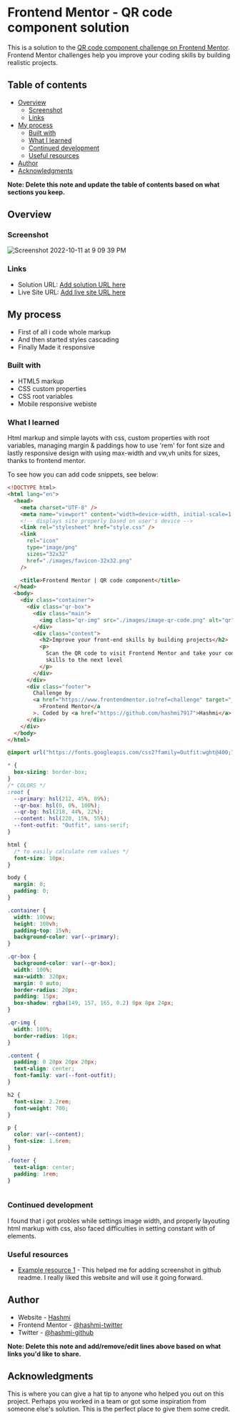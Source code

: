# Frontend Mentor - QR code component solution

This is a solution to the [QR code component challenge on Frontend Mentor](https://www.frontendmentor.io/challenges/qr-code-component-iux_sIO_H). Frontend Mentor challenges help you improve your coding skills by building realistic projects.

## Table of contents

- [Overview](#overview)
  - [Screenshot](#screenshot)
  - [Links](#links)
- [My process](#my-process)
  - [Built with](#built-with)
  - [What I learned](#what-i-learned)
  - [Continued development](#continued-development)
  - [Useful resources](#useful-resources)
- [Author](#author)
- [Acknowledgments](#acknowledgments)

**Note: Delete this note and update the table of contents based on what sections you keep.**

## Overview

### Screenshot

![Screenshot 2022-10-11 at 9 09 39 PM](https://user-images.githubusercontent.com/38833326/195137774-aad0af79-f4bc-42a0-bf4d-ce86864ef1b8.png)

### Links

- Solution URL: [Add solution URL here](https://github.com/hashmi7917/Frontend-Menoter-QR-Challenge-Completed.git)
- Live Site URL: [Add live site URL here](https://hashmi7917.github.io/Frontend-Menoter-QR-Challenge-Completed/)

## My process

- First of all i code whole markup
- And then started styles cascading
- Finally Made it responsive

### Built with

- HTML5 markup
- CSS custom properties
- CSS root variables
- Mobile responsive webiste

### What I learned

Html markup and simple layots with css, custom properties with root variables, managing margin & paddings how to use 'rem' for font size and lastly responsive design with using max-width and vw,vh units for sizes, thanks to frontend mentor.

To see how you can add code snippets, see below:

```html
<!DOCTYPE html>
<html lang="en">
  <head>
    <meta charset="UTF-8" />
    <meta name="viewport" content="width=device-width, initial-scale=1.0" />
    <!-- displays site properly based on user's device -->
    <link rel="stylesheet" href="style.css" />
    <link
      rel="icon"
      type="image/png"
      sizes="32x32"
      href="./images/favicon-32x32.png"
    />

    <title>Frontend Mentor | QR code component</title>
  </head>
  <body>
    <div class="container">
      <div class="qr-box">
        <div class="main">
          <img class="qr-img" src="./images/image-qr-code.png" alt="qr" />
        </div>
        <div class="content">
          <h2>Improve your front-end skills by building projects</h2>
          <p>
            Scan the QR code to visit Frontend Mentor and take your coding
            skills to the next level
          </p>
        </div>
      </div>
      <div class="footer">
        Challenge by
        <a href="https://www.frontendmentor.io?ref=challenge" target="_blank"
          >Frontend Mentor</a
        >. Coded by <a href="https://github.com/hashmi7917">Hashmi</a>.
      </div>
    </div>
  </body>
</html>
```

```css
@import url("https://fonts.googleapis.com/css2?family=Outfit:wght@400;700&display=swap");

* {
  box-sizing: border-box;
}
/* COLORS */
:root {
  --primary: hsl(212, 45%, 89%);
  --qr-box: hsl(0, 0%, 100%);
  --qr-bg: hsl(218, 44%, 22%);
  --content: hsl(220, 15%, 55%);
  --font-outfit: "Outfit", sans-serif;
}

html {
  /* to easily calculate rem values */
  font-size: 10px;
}

body {
  margin: 0;
  padding: 0;
}

.container {
  width: 100vw;
  height: 100vh;
  padding-top: 15vh;
  background-color: var(--primary);
}

.qr-box {
  background-color: var(--qr-box);
  width: 100%;
  max-width: 320px;
  margin: 0 auto;
  border-radius: 20px;
  padding: 15px;
  box-shadow: rgba(149, 157, 165, 0.2) 0px 8px 24px;
}

.qr-img {
  width: 100%;
  border-radius: 16px;
}

.content {
  padding: 0 20px 20px 20px;
  text-align: center;
  font-family: var(--font-outfit);
}

h2 {
  font-size: 2.2rem;
  font-weight: 700;
}

p {
  color: var(--content);
  font-size: 1.6rem;
}

.footer {
  text-align: center;
  padding: 1rem;
}
```

```js

```

### Continued development

I found that i got probles while settings image width, and properly layouting html markup with css, also faced difficulties in setting constant with of elements.

### Useful resources

- [Example resource 1](https://stackoverflow.com/questions/10189356/how-to-add-screenshot-to-readmes-in-github-repository) - This helped me for adding screenshot in github readme. I really liked this website and will use it going forward.

## Author

- Website - [Hashmi](https://hashmi7917.github.io/hashmiportfolio/)
- Frontend Mentor - [@hashmi-twitter](https://twitter.com/@hash_m_ee)
- Twitter - [@hashmi-github](https://github.com/hashmi7917)

**Note: Delete this note and add/remove/edit lines above based on what links you'd like to share.**

## Acknowledgments

This is where you can give a hat tip to anyone who helped you out on this project. Perhaps you worked in a team or got some inspiration from someone else's solution. This is the perfect place to give them some credit.
